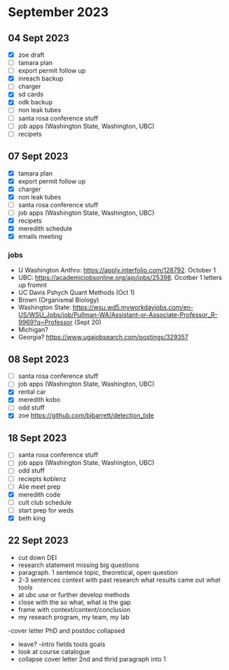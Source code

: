 # September 2023

## 04 Sept 2023
-[x] zoe draft
-[ ] tamara plan
-[ ] export permit follow up
-[x] inreach backup
-[ ] charger
-[x] sd cards
-[x] odk backup
-[ ] non leak tubes
-[ ] santa rosa conference stuff
-[ ] job apps (Washington State, Washington, UBC)
-[ ] recipets

## 07 Sept 2023
-[x] tamara plan
-[x] export permit follow up
-[x] charger
-[x] non leak tubes
-[ ] santa rosa conference stuff
-[ ] job apps (Washington State, Washington, UBC)
-[x] recipets
-[x] meredith schedule
-[x] emails meeting

### jobs
- U Washington Anthro: https://apply.interfolio.com/128792. October 1
- UBC: https://academicjobsonline.org/ajo/jobs/25398. Ocotber 1 letters up fromnt
- UC Davis Pshych Quant Methods (Oct 1)
- Brown (Organismal Biology)
- Washington State: https://wsu.wd5.myworkdayjobs.com/en-US/WSU_Jobs/job/Pullman-WA/Assistant-or-Associate-Professor_R-9969?q=Professor (Sept 20)
- Michigan?
- Georgia? https://www.ugajobsearch.com/postings/329357

## 08 Sept 2023
-[ ] santa rosa conference stuff
-[ ] job apps (Washington State, Washington, UBC)
-[x] rental car
-[x] meredith kobo
-[ ] odd stuff
-[x] zoe https://github.com/bjbarrett/detection_tide

## 18 Sept 2023
-[ ] santa rosa conference stuff
-[ ] job apps (Washington State, Washington, UBC)
-[ ] odd stuff
-[ ] reciepts koblenz
-[ ] Alie meet prep
-[x] meredith code
-[ ] cult club schedule
-[ ] start prep for weds
-[x] beth king

## 22 Sept 2023

- cut down DEI
- research statement missing big questions
- paragraph. 1 sentence topic, theoretical, open question
- 2-3 sentences context with past research what results came out what tools
- at ubc use or further develop methods
- close with the so what, what is the gap
- frame with context/content/conclusion
- my reseach program, my team, my lab

-cover letter PhD and postdoc collapsed
- leave?
-intro fields tools goals
- look at course catalogue
- collapse cover letter 2nd and thrid paragraph into 1

